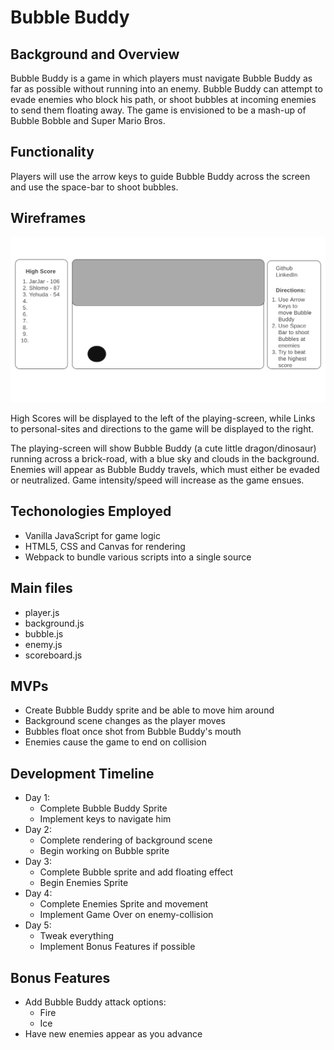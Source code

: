 # Bubble Buddy

## Background and Overview
Bubble Buddy is a game in which players must navigate Bubble Buddy as far as possible without running into an enemy. Bubble Buddy can attempt to evade enemies who block his path, or shoot bubbles at incoming enemies to send them floating away. The game is envisioned to be a mash-up of Bubble Bobble and Super Mario Bros.
 
## Functionality
Players will use the arrow keys to guide Bubble Buddy across the screen and use the space-bar to shoot bubbles. 


## Wireframes
![Wireframes](https://github.com/JaredDjour/BubbleBuddy/blob/master/wireframes.png?raw=true)

High Scores will be displayed to the left of the playing-screen, while  Links to personal-sites and directions to the game will be displayed to the right.

The playing-screen will show Bubble Buddy (a cute little dragon/dinosaur) running across a brick-road, with a blue sky and clouds in the background. Enemies will appear as Bubble Buddy travels, which must either be evaded or neutralized. Game intensity/speed will increase as the game ensues. 

## Techonologies Employed
* Vanilla JavaScript for game logic
* HTML5, CSS and Canvas for rendering
* Webpack to bundle various scripts into a single source

## Main files
* player.js
* background.js
* bubble.js
* enemy.js
* scoreboard.js

## MVPs
* Create Bubble Buddy sprite and be able to move him around
* Background scene changes as the player moves
* Bubbles float once shot from Bubble Buddy's mouth 
* Enemies cause the game to end on collision


## Development Timeline
* Day 1:
    * Complete Bubble Buddy Sprite
    * Implement keys to navigate him
* Day 2:
    * Complete rendering of background scene
    * Begin working on Bubble sprite
* Day 3: 
    * Complete Bubble sprite and add floating effect
    * Begin Enemies Sprite
* Day 4:
    * Complete Enemies Sprite and movement
    * Implement Game Over on enemy-collision
* Day 5:
    * Tweak everything
    * Implement Bonus Features if possible

## Bonus Features
* Add Bubble Buddy attack options:
    * Fire
    * Ice
* Have new enemies appear as you advance